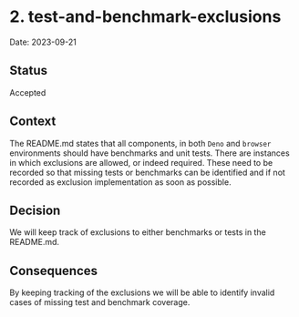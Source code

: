 # 2. test-and-benchmark-exclusions

Date: 2023-09-21

## Status

Accepted

## Context

The README.md states that all components, in both `Deno` and `browser`
environments should have benchmarks and unit tests. There are instances in which
exclusions are allowed, or indeed required. These need to be recorded so that
missing tests or benchmarks can be identified and if not recorded as exclusion
implementation as soon as possible.

## Decision

We will keep track of exclusions to either benchmarks or tests in the README.md.

## Consequences

By keeping tracking of the exclusions we will be able to identify invalid cases
of missing test and benchmark coverage.
